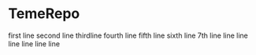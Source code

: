# TemeRepo
first line 
second line
thirdline
fourth line
fifth line
sixth line
7th line
line
line
line
line
line
line